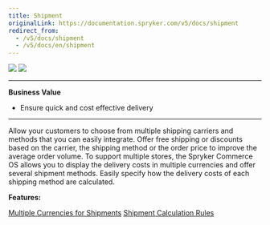 ```yaml
---
title: Shipment
originalLink: https://documentation.spryker.com/v5/docs/shipment
redirect_from:
  - /v5/docs/shipment
  - /v5/docs/en/shipment
---
```


<div class='feature-text'>
    <div class='feature-images'>
    <img class="light-mode" src="https://spryker.s3.eu-central-1.amazonaws.com/docs/Document+360/Capabilities+icons/light/shipment.svg"/>
    <img class="dark-mode" src="https://spryker.s3.eu-central-1.amazonaws.com/docs/Document+360/Capabilities+icons/dark/shipment.svg"/>
    </div>
    <div class="feature-text-wrap">

***
**Business Value**
* Ensure quick and cost effective delivery
***

Allow your customers to choose from multiple shipping carriers and methods that you can easily integrate. Offer free shipping or discounts based on the carrier, the shipping method or the order price to improve the average order volume. To support multiple stores, the Spryker Commerce OS allows you to display the delivery costs in multiple currencies and offer several shipment methods. Easily specify how the delivery costs of each shipping method are calculated.
 </div>
</div>

**Features:**
<div>
<!-- <a class="feature-link" href="https://documentation.spryker.com/docs/en/shipment-carriers-methods">Carriers Companies and Delivery Methods</a> -->
<a class="feature-link" href="https://documentation.spryker.com/docs/en/multiple-currency-shipment">Multiple Currencies for Shipments</a>
<a class="feature-link" href="https://documentation.spryker.com/docs/en/shipment-calculation-rules">Shipment Calculation Rules</a>
   </div>
